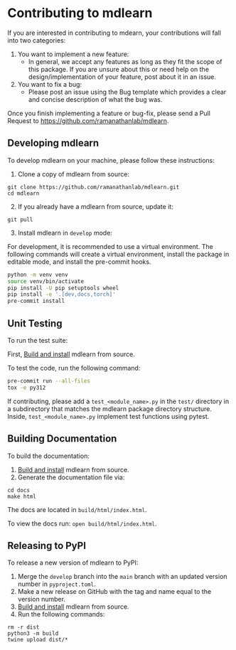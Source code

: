 # Contributing to mdlearn

If you are interested in contributing to mdearn, your contributions will fall into two categories:

1. You want to implement a new feature:
    - In general, we accept any features as long as they fit the scope of this package. If you are unsure about this or need help on the design/implementation of your feature, post about it in an issue.
2. You want to fix a bug:
    - Please post an issue using the Bug template which provides a clear and concise description of what the bug was.

Once you finish implementing a feature or bug-fix, please send a Pull Request to https://github.com/ramanathanlab/mdlearn.

## Developing mdlearn

To develop mdlearn on your machine, please follow these instructions:


1. Clone a copy of mdlearn from source:

```
git clone https://github.com/ramanathanlab/mdlearn.git
cd mdlearn
```

2. If you already have a mdlearn from source, update it:

```
git pull
```

3. Install mdlearn in `develop` mode:

For development, it is recommended to use a virtual environment. The following
commands will create a virtual environment, install the package in editable
mode, and install the pre-commit hooks.
```bash
python -m venv venv
source venv/bin/activate
pip install -U pip setuptools wheel
pip install -e '.[dev,docs,torch]'
pre-commit install
```

## Unit Testing

To run the test suite:

First, [Build and install](#developing-mdlearn) mdlearn from source.

To test the code, run the following command:
```bash
pre-commit run --all-files
tox -e py312
```

If contributing, please add a `test_<module_name>.py` in the `test/` directory
in a subdirectory that matches the mdlearn package directory structure. Inside,
`test_<module_name>.py` implement test functions using pytest.

## Building Documentation

To build the documentation:

1. [Build and install](#developing-mdlearn) mdlearn from source.
2. Generate the documentation file via:
```
cd docs
make html
```
The docs are located in `build/html/index.html`.

To view the docs run: `open build/html/index.html`.

## Releasing to PyPI

To release a new version of mdlearn to PyPI:

1. Merge the `develop` branch into the `main` branch with an updated version number in `pyproject.toml`.
2. Make a new release on GitHub with the tag and name equal to the version number.
3. [Build and install](#developing-mdlearn) mdlearn from source.
4. Run the following commands:
```
rm -r dist
python3 -m build
twine upload dist/*
```
